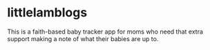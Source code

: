 # littlelamblogs
This is a faith-based baby tracker app for moms who need that extra support making a note of what their babies are up to.
